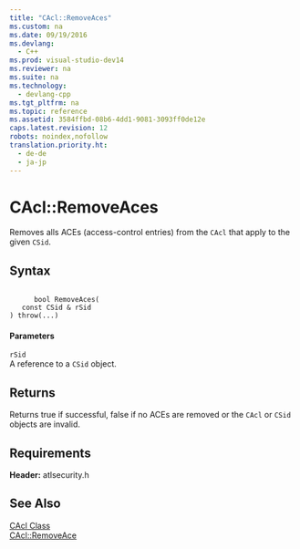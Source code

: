 ```yaml
---
title: "CAcl::RemoveAces"
ms.custom: na
ms.date: 09/19/2016
ms.devlang: 
  - C++
ms.prod: visual-studio-dev14
ms.reviewer: na
ms.suite: na
ms.technology: 
  - devlang-cpp
ms.tgt_pltfrm: na
ms.topic: reference
ms.assetid: 3584ffbd-08b6-4dd1-9081-3093ff0de12e
caps.latest.revision: 12
robots: noindex,nofollow
translation.priority.ht: 
  - de-de
  - ja-jp
---
```

# CAcl::RemoveAces
Removes alls ACEs (access-control entries) from the `CAcl` that apply to the given `CSid`.  
  
## Syntax  
  
```  
  
      bool RemoveAces(   
   const CSid & rSid   
) throw(...)  
```  
  
#### Parameters  
 `rSid`  
 A reference to a `CSid` object.  
  
## Returns  
 Returns true if successful, false if no ACEs are removed or the `CAcl` or `CSid` objects are invalid.  
  
## Requirements  
 **Header:** atlsecurity.h  
  
## See Also  
 [CAcl Class](../vs140/CAcl-Class.md)   
 [CAcl::RemoveAce](../vs140/CAcl--RemoveAce.md)